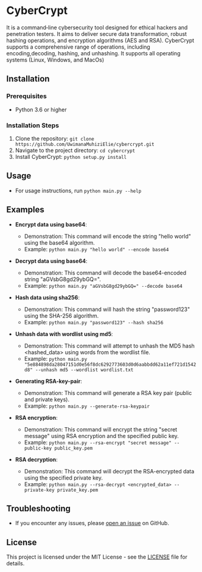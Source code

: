 # CyberCrypt

It is a command‑line cybersecurity tool designed for ethical hackers and penetration testers. It aims to deliver secure data transformation, robust hashing operations, and encryption algorithms (AES and RSA). CyberCrypt supports a comprehensive range of operations, including encoding,decoding, hashing, and unhashing. It supports all operating systems (Linux, Windows, and MacOs)

## Installation

### Prerequisites
- Python 3.6 or higher

### Installation Steps
1. Clone the repository: `git clone https://github.com/UwimanaMuhiziElie/cybercrypt.git`
2. Navigate to the project directory: `cd cybercrypt`
3. Install CyberCrypt: `python setup.py install`

## Usage
- For usage instructions, run `python main.py --help`

## Examples
- **Encrypt data using base64**: 
  - Demonstration: This command will encode the string "hello world" using the base64 algorithm.
  - Example: `python main.py "hello world" --encode base64`

- **Decrypt data using base64**: 
  - Demonstration: This command will decode the base64-encoded string "aGVsbG8gd29ybGQ=".
  - Example: `python main.py "aGVsbG8gd29ybGQ=" --decode base64`

- **Hash data using sha256**:
  - Demonstration: This command will hash the string "password123" using the SHA-256 algorithm.
  - Example: `python main.py "password123" --hash sha256`

- **Unhash data with wordlist using md5**:
  - Demonstration: This command will attempt to unhash the MD5 hash <hashed_data> using words from the wordlist file.
  - Example: `python main.py "5e884898da28047151d0e56f8dc6292773603d0d6aabbdd62a11ef721d1542d8" --unhash md5 --wordlist wordlist.txt`

- **Generating RSA-key-pair**:
  - Demonstration: This command will generate a RSA key pair (public and private keys).
  - Example: `python main.py --generate-rsa-keypair`

- **RSA encryption**:
  - Demonstration: This command will encrypt the string "secret message" using RSA encryption and the specified public key.
  - Example: `python main.py --rsa-encrypt "secret message" --public-key public_key.pem`

- **RSA decryption**:
  - Demonstration: This command will decrypt the RSA-encrypted data using the specified private key.
  - Example: `python main.py --rsa-decrypt <encrypted_data> --private-key private_key.pem`

## Troubleshooting
- If you encounter any issues, please [open an issue](https://github.com/UwimanaMuhiziElie/cybercrypt/issues) on GitHub.

## License
This project is licensed under the MIT License - see the [LICENSE](LICENSE) file for details.
